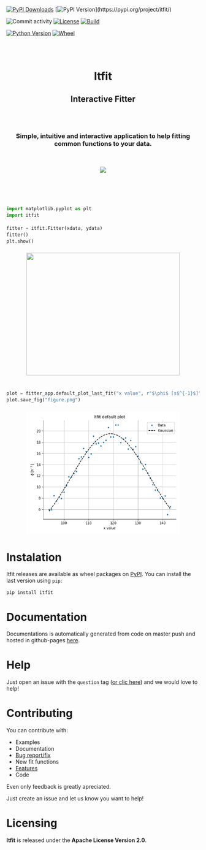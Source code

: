 <!-- Copyright 2023 Unai Lería Fortea & Pablo Vizcaíno García

Licensed under the Apache License, Version 2.0 (the "License");
you may not use this file except in compliance with the License.
You may obtain a copy of the License at

http://www.apache.org/licenses/LICENSE-2.0

Unless required by applicable law or agreed to in writing, software
distributed under the License is distributed on an "AS IS" BASIS,
WITHOUT WARRANTIES OR CONDITIONS OF ANY KIND, either express or implied.
See the License for the specific language governing permissions and
limitations under the License. -->

[![PyPI Downloads](https://img.shields.io/pypi/dm/itfit.svg?label=downloads)](https://pypi.org/project/itfit/)
[![PyPI Version](https://img.shields.io/pypi/v/itfit?)](https://pypi.org/project/itfit/)

![Commit activity](https://img.shields.io/github/commit-activity/m/QuanticPony/itfit)
[![License](https://img.shields.io/pypi/l/itfit)](LICENSE)
[![Build](https://img.shields.io/github/actions/workflow/status/QuanticPony/itfit/ci-master.yml)](https://github.com/QuanticPony/itfit/actions)

[![Python Version](https://img.shields.io/pypi/pyversions/itfit)](https://pypi.org/project/itfit/)
[![Wheel](https://img.shields.io/pypi/wheel/itfit)](https://pypi.org/project/itfit/)

<br></br>
<h1 align="center">
Itfit
</h1>
<h2 align="center">
Interactive Fitter
</h2><br></br>
<h3 align="center">
Simple, intuitive and interactive application to help fitting common functions to your data.
</h3><br></br>



<div align="center">

<a href="https://quanticpony.github.io/itfit/">
<center><img src=https://img.shields.io/github/deployments/QuanticPony/itfit/github-pages?label=documentation></center>
</a>
<br></br>

</div>
<br></br>


```py
import matplotlib.pyplot as plt
import itfit

fitter = itfit.Fitter(xdata, ydata)
fitter()
plt.show()
```
<h3 align="center">
<img src="https://raw.githubusercontent.com/QuanticPony/itfit/master/docs/images/sample.gif" width="400" height="320" />
</h3>

```py

plot = fitter_app.default_plot_last_fit("x value", r"$\phi$ [s$^{-1}$]", "Itfit default plot")
plot.save_fig("figure.png")

```


<h3 align="center">
<img src="https://raw.githubusercontent.com/QuanticPony/itfit/master/docs/images/readme_figure.png" width="400" height="320" />
</h3>

# Instalation
Itfit releases are available as wheel packages on [PyPI](https://pypi.org/project/itfit/). You can install the last version using `pip`:
```
pip install itfit
```


# Documentation
Documentations is automatically generated from code on master push and hosted in github-pages [here](https://quanticpony.github.io/itfit/).

# Help
Just open an issue with the `question` tag ([or clic here](https://github.com/QuanticPony/itfit/issues/new?assignees=QuanticPony&labels=question&template=question.md&title=)) and we would love to help!

# Contributing
You can contribute with:
* Examples
* Documentation
* [Bug report/fix](https://github.com/QuanticPony/itfit/issues/new?assignees=QuanticPony&labels=bug&template=bug_report.md&title=)
* New fit functions
* [Features](https://github.com/QuanticPony/itfit/issues/new?assignees=QuanticPony&labels=new-feature&template=feature_request.md&title=)
* Code

Even only feedback is greatly apreciated. 

Just create an issue and let us know you want to help! 


# Licensing
**Itfit** is released under the **Apache License Version 2.0**.